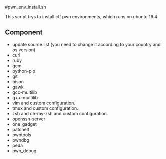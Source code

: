 #pwn_env_install.sh

This script trys to install ctf pwn environments, which runs on ubuntu 16.4
## Component
* update source.list (you need to change it according to your country and os version)
* curl
* ruby
* gem
* python-pip
* git
* bison
* gawk
* gcc-multilib
* g++-multilib
* vim and custom configuration.
* tmux and custom configuration.
* zsh and oh-my-zsh and custom configuration.
* openssh-server
* one_gadget
* patchelf
* pwntools
* pwndbg
* peda
* pwn_debug
